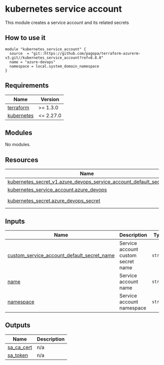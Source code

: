 # kubernetes service account

This module creates a service account and its related secrets



## How to use it

```hcl
module "kubernetes_service_account" {
  source  = "git::https://github.com/pagopa/terraform-azurerm-v3.git//kubernetes_service_account?ref=8.8.0"
  name = "azure-devops"
  namespace = local.system_domain_namespace
}
```

<!-- markdownlint-disable -->
<!-- BEGINNING OF PRE-COMMIT-TERRAFORM DOCS HOOK -->
## Requirements

| Name | Version |
|------|---------|
| <a name="requirement_terraform"></a> [terraform](#requirement\_terraform) | >= 1.3.0 |
| <a name="requirement_kubernetes"></a> [kubernetes](#requirement\_kubernetes) | <= 2.27.0 |

## Modules

No modules.

## Resources

| Name | Type |
|------|------|
| [kubernetes_secret_v1.azure_devops_service_account_default_secret](https://registry.terraform.io/providers/hashicorp/kubernetes/latest/docs/resources/secret_v1) | resource |
| [kubernetes_service_account.azure_devops](https://registry.terraform.io/providers/hashicorp/kubernetes/latest/docs/resources/service_account) | resource |
| [kubernetes_secret.azure_devops_secret](https://registry.terraform.io/providers/hashicorp/kubernetes/latest/docs/data-sources/secret) | data source |

## Inputs

| Name | Description | Type | Default | Required |
|------|-------------|------|---------|:--------:|
| <a name="input_custom_service_account_default_secret_name"></a> [custom\_service\_account\_default\_secret\_name](#input\_custom\_service\_account\_default\_secret\_name) | Service account custom secret name | `string` | `""` | no |
| <a name="input_name"></a> [name](#input\_name) | Service account name | `string` | n/a | yes |
| <a name="input_namespace"></a> [namespace](#input\_namespace) | Service account namespace | `string` | n/a | yes |

## Outputs

| Name | Description |
|------|-------------|
| <a name="output_sa_ca_cert"></a> [sa\_ca\_cert](#output\_sa\_ca\_cert) | n/a |
| <a name="output_sa_token"></a> [sa\_token](#output\_sa\_token) | n/a |
<!-- END OF PRE-COMMIT-TERRAFORM DOCS HOOK -->
